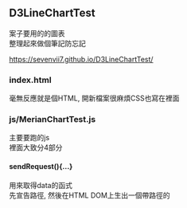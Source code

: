 ## D3LineChartTest

案子要用的的圖表<br/>
整理起來做個筆記防忘記

https://sevenvii7.github.io/D3LineChartTest/

### index.html
毫無反應就是個HTML, 開新檔案很麻煩CSS也寫在裡面

### js/MerianChartTest.js
主要要跑的js<br/>
裡面大致分4部分

#### sendRequest(){...}
用來取得data的函式<br/>
先宣告路徑, 然後在HTML DOM上生出一個帶路徑的<script>標籤<br/>
這是一個

#### callback(response){...}
使用data檔案定義好的callback把'所有資料'整理好塞進陣列

#### drawChart(){...}
主要的繪圖函式<br/>
最前面先將所有資料擷取出需要的部分, 做成一串新的陣列<br/>
再使用新的資料去綁定D3的功能, 然後繪圖

#### reqDarw(){...}
